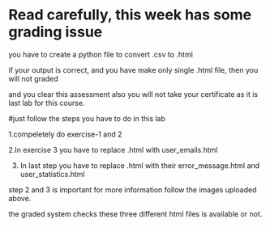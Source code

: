 # Read carefully, this week has some grading issue

you have to create a python file to convert .csv to .html

if your output is correct, and you have make only single .html file, then you will not graded

and you clear this assessment also you will not take your certificate as it is last lab for this course.


#just follow the steps you have to do in this lab

1.compeletely do exercise-1 and 2

2.In exercise 3 you have to replace <html-filename>.html with user_emails.html

3. In last step you have to replace <html-filename>.html with their error_message.html and user_statistics.html

step 2 and 3 is important for more information follow the images uploaded above.

the graded system checks these three different html files is available or not.
